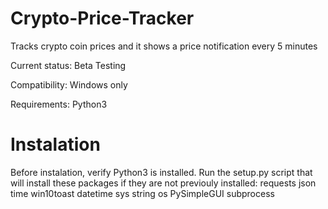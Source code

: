 # Crypto-Price-Tracker
Tracks crypto coin prices and it shows a price notification every 5 minutes

Current status:
Beta Testing

Compatibility:
Windows only

Requirements:
Python3

# Instalation

Before instalation, verify Python3 is installed. Run the setup.py script that will install
these packages if they are not previouly installed:
requests
json
time
win10toast
datetime
sys
string
os
PySimpleGUI
subprocess
